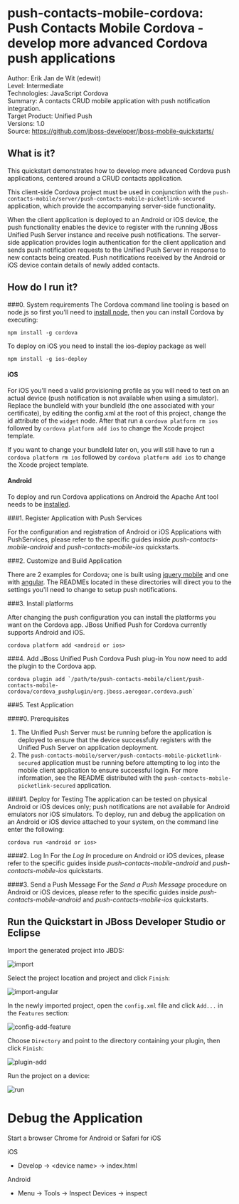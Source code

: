 # push-contacts-mobile-cordova: Push Contacts Mobile Cordova - develop more advanced Cordova push applications

Author: Erik Jan de Wit (edewit)  
Level: Intermediate  
Technologies: JavaScript Cordova  
Summary: A contacts CRUD mobile application with push notification integration.  
Target Product: Unified Push   
Versions: 1.0  
Source: <https://github.com/jboss-developer/jboss-mobile-quickstarts/>  

## What is it?

This quickstart demonstrates how to develop more advanced Cordova push applications, centered around a CRUD contacts application.

This client-side Cordova project must be used in conjunction with the `push-contacts-mobile/server/push-contacts-mobile-picketlink-secured` application, which provide the accompanying server-side functionality.  

When the client application is deployed to an Android or iOS device, the push functionality enables the device to register with the running JBoss Unified Push Server instance and receive push notifications. The server-side application provides login authentication for the client application and sends push notification requests to the Unified Push Server in response to new contacts being created. Push notifications received by the Android or iOS device contain details of newly added contacts.


## How do I run it?

###0. System requirements
The Cordova command line tooling is based on node.js so first you'll need to [install node](http://nodejs.org/download/), then you can install Cordova by executing:
```shell
npm install -g cordova
```

To deploy on iOS you need to install the ios-deploy package as well
```shell
npm install -g ios-deploy
```

#### iOS
For iOS you'll need a valid provisioning profile as you will need to test on an actual device (push notification is not available when using a simulator).
Replace the bundleId with your bundleId (the one associated with your certificate), by editing the config.xml at the root of this project, change the id attribute of the `widget` node. After that run a `cordova platform rm ios` followed by `cordova platform add ios` to change the Xcode project template.

If you want to change your bundleId later on, you will still have to run a `cordova platform rm ios` followed by `cordova platform add ios` to change the Xcode project template.

#### Android
To deploy and run Cordova applications on Android the Apache Ant tool needs to be [installed](http://ant.apache.org/manual/install.html).

###1. Register Application with Push Services

For the configuration and registration of Android or iOS Applications with PushServices, please refer to the specific guides inside *push-contacts-mobile-android* and *push-contacts-mobile-ios* quickstarts.

###2. Customize and Build Application

There are 2 examples for Cordova; one is built using [jquery mobile](jqm) and one with [angular](angular). The READMEs located in these directories will direct you to the settings you'll need to change to setup push notifications.

###3. Install platforms

After changing the push configuration you can install the platforms you want on the Cordova app. JBoss Unified Push for Cordova currently supports Android and iOS.
```shell
cordova platform add <android or ios>
```

###4. Add JBoss Unified Push Cordova Push plug-in
You now need to add the plugin to the Cordova app.
```shell
cordova plugin add `/path/to/push-contacts-mobile/client/push-contacts-mobile-cordova/cordova_pushplugin/org.jboss.aerogear.cordova.push`
```

###5. Test Application

####0. Prerequisites
1. The Unified Push Server must be running before the application is deployed to ensure that the device successfully registers with the Unified Push Server on application deployment.
2. The `push-contacts-mobile/server/push-contacts-mobile-picketlink-secured` application must be running before attempting to log into the mobile client application to ensure successful login. For more information, see the README distributed with the `push-contacts-mobile-picketlink-secured` application.

####1. Deploy for Testing
The application can be tested on physical Android or iOS devices only; push notifications are not available for Android emulators nor iOS simulators. To deploy, run and debug the application on an Android or iOS device attached to your system, on the command line enter the following:
```shell
cordova run <android or ios>
```
####2. Log In
For the _Log In_ procedure on Android or iOS devices, please refer to the specific guides inside *push-contacts-mobile-android* and *push-contacts-mobile-ios* quickstarts.

####3. Send a Push Message
For the _Send a Push Message_ procedure on Android or iOS devices, please refer to the specific guides inside *push-contacts-mobile-android* and *push-contacts-mobile-ios* quickstarts.


## Run the Quickstart in JBoss Developer Studio or Eclipse

Import the generated project into JBDS:  

![import](doc/import.png)

Select the project location and project and click `Finish`:  

![import-angular](doc/import-angular.png)

In the newly imported project, open the `config.xml` file and click `Add...` in the `Features` section:  

![config-add-feature](doc/config-add-feature.png)

Choose `Directory` and point to the directory containing your plugin, then click `Finish`:  

![plugin-add](doc/plugin-add.png)

Run the project on a device:  

![run](doc/run.png)


Debug the Application
=====================

Start a browser Chrome for Android or Safari for iOS

iOS
* Develop -> &lt;device name> -> index.html

Android
* Menu -> Tools -> Inspect Devices -> inspect


